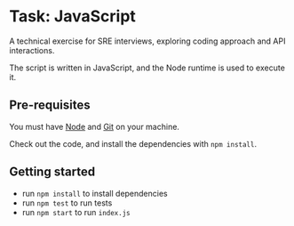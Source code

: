 # Task: JavaScript

A technical exercise for SRE interviews, exploring coding approach and API interactions.

The script is written in JavaScript, and the Node runtime is used to execute it.

## Pre-requisites

You must have [Node](https://nodejs.org/en/download) and [Git](https://git-scm.com/downloads) on your machine.

Check out the code, and install the dependencies with `npm install`.

## Getting started

- run `npm install` to install dependencies
- run `npm test` to run tests
- run `npm start` to run `index.js`
